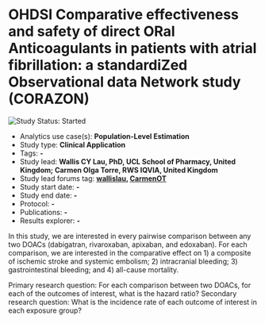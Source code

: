 OHDSI Comparative effectiveness and safety of direct ORal Anticoagulants in patients with atrial fibrillation: a standardiZed Observational data Network study (CORAZON)
=============

<img src="https://img.shields.io/badge/Study%20Status-Started-blue.svg" alt="Study Status: Started">

- Analytics use case(s): **Population-Level Estimation**
- Study type: **Clinical Application**
- Tags: **-**
- Study lead: **Wallis CY Lau, PhD, UCL School of Pharmacy, United Kingdom; Carmen Olga Torre, RWS IQVIA, United Kingdom**
- Study lead forums tag: **[wallislau](https://forums.ohdsi.org/u/wallislau), [CarmenOT](https://forums.ohdsi.org/u/carmenot)**
- Study start date: **-**
- Study end date: **-**
- Protocol: **-**
- Publications: **-**
- Results explorer: **-**

In this study, we are interested in every pairwise comparison between any two DOACs (dabigatran, rivaroxaban, apixaban, and edoxaban). For each comparison, we are interested in the comparative effect on 1) a composite of ischemic stroke and systemic embolism; 2) intracranial bleeding; 3) gastrointestinal bleeding; and 4) all-cause mortality. 

Primary research question: For each comparison between two DOACs, for each of the outcomes of interest, what is the hazard ratio? 
Secondary research question: What is the incidence rate of each outcome of interest in each exposure group? 


